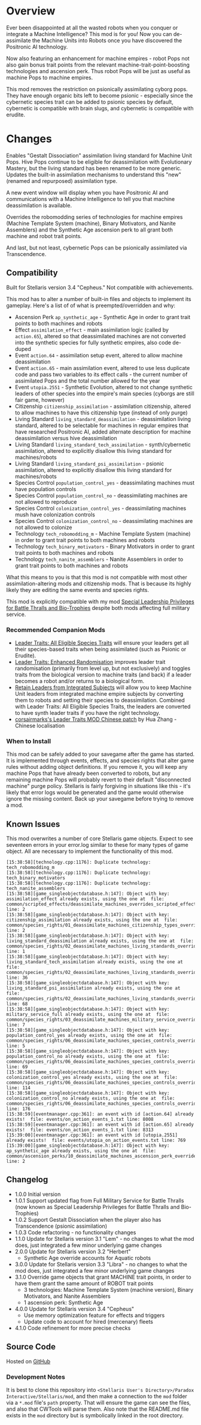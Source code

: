 # Overview

Ever been disappointed at all the wasted robots when you conquer or integrate a Machine Intelligence?  This mod is for you!  Now you can de-assimilate the Machine Units into Robots once you have discovered the Positronic AI technology.

Now also featuring an enhancement for machine empires - robot Pops not also gain bonus trait points from the relevant machine-trait-point-boosting technologies and ascension perk.  Thus robot Pops will be just as useful as machine Pops to machine empires.

This mod removes the restriction on psionically assimilating cyborg pops.  They have enough organic bits left to become psionic - especially since the cybernetic species trait can be added to psionic species by default, cybernetic is compatible with brain slugs, and cybernetic is compatible with erudite.

# Changes

Enables "Gestalt Dissociation" assimilation living standard for Machine Unit Pops.  Hive Pops continue to be eligible for deassimilation with Evolutionary Mastery, but the living standard has been renamed to be more generic.  Updates the built-in assimilation mechanisms to understand this "new" (renamed and repurposed) assimilation type.

A new event window will display when you have Positronic AI and communications with a Machine Intelligence to tell you that machine deassimilation is available.

Overrides the robomodding series of technologies for machine empires (Machine Template System (machine), Binary Motivators, and Nanite Assemblers) and the Synthetic Age ascension perk to all grant both machine and robot trait points.

And last, but not least, cybernetic Pops can be psionically assimilated via Transcendence.

## Compatibility

Built for Stellaris version 3.4 "Cepheus."  Not compatible with achievements.

This mod has to alter a number of built-in files and objects to implement its gameplay.  Here's a list of of what is preempted/overridden and why:

* Ascension Perk `ap_synthetic_age` - Synthetic Age in order to grant trait points to both machines and robots
* Effect `assimilation_effect` - main assimilation logic (called by `action.65`), altered so that deassimilated machines are not converted into the synthetic species for fully synthetic empires, also code de-duped
* Event `action.64` - assimilation setup event, altered to allow machine deassimilation
* Event `action.65` - main assimilation event, altered to use less duplicate code and pass two variables to its effect calls - the current number of assimilated Pops and the total number allowed for the year
* Event `utopia.2551` - Synthetic Evolution, altered to not change synthetic leaders of other species into the empire's main species (cyborgs are still fair game, however)
* Citizenship `citizenship_assimilation` - assimilation citizenship, altered to allow machines to have this citizenship type (instead of only purge)
* Living Standard `living_standard_deassimilation` - deassimilation living standard, altered to be selectable for machines in regular empires that have researched Positronic AI, added alternate description for machine deassimilation versus hive deassimilation
* Living Standard `living_standard_tech_assimilation` - synth/cybernetic assimilation, altered to explicitly disallow this living standard for machines/robots
* Living Standard `living_standard_psi_assimilation` - psionic assimilation, altered to explicitly disallow this living standard for machines/robots
* Species Control `population_control_yes` - deassimilating machines must have population controls
* Species Control `population_control_no` - deassimilating machines are not allowed to reproduce
* Species Control `colonization_control_yes` - deassimilating machines mush have colonization controls
* Species Control `colonization_control_no` - deassimilating machines are not allowed to colonize
* Technology `tech_robomodding_m` - Machine Template System (machine) in order to grant trait points to both machines and robots
* Technology `tech_binary_motivators` - Binary Motivators in order to grant trait points to both machines and robots
* Technology `tech_nanite_assemblers` - Nanite Assemblers in order to grant trait points to both machines and robots

What this means to you is that this mod is not compatible with most other assimilation-altering mods and citizenship mods.  That is because its highly likely they are editing the same events and species rights.

This mod is explicitly compatible with my mod [Special Leadership Privileges for Battle Thralls and Bio-Trophies](https://steamcommunity.com/sharedfiles/filedetails/?id=2496357447) despite both mods affecting full military service.

### Recommended Companion Mods

* [Leader Traits: All Eligible Species Traits](https://steamcommunity.com/sharedfiles/filedetails/?id=2499031295) will ensure your leaders get all their species-based traits when being assimilated (such as Psionic or Erudite).
* [Leader Traits: Enhanced Randomisation](https://steamcommunity.com/sharedfiles/filedetails/?id=2553806265) improves leader trait randomisation (primarily from level up, but not exclusively) and toggles traits from the biological version to machine traits (and back) if a leader becomes a robot and/or returns to a biological form.
* [Retain Leaders from Integrated Subjects](https://steamcommunity.com/sharedfiles/filedetails/?id=2553818684) will allow you to keep Machine Unit leaders from integrated machine empire subjects by converting them to robots and setting their species to deassimilation.  Combined with Leader Traits: All Eligible Species Traits, the leaders are converted to have synth leader traits if you have the right technology.
* [corsairmarks's Leader Traits MOD Chinese patch](https://steamcommunity.com/sharedfiles/filedetails/?id=2558494770) by Hua Zhang - Chinese localisation

### When to Install

This mod can be safely added to your savegame after the game has started. It is implemented through events, effects, and species rights that alter game rules without adding object definitions. If you remove it, you will keep any machine Pops that have already been converted to robots, but any remaining machine Pops will probably revert to their default "disconnected machine" purge policy. Stellaris is fairly forgiving in situations like this - it's likely that error logs would be generated and the game would otherwise ignore the missing content. Back up your savegame before trying to remove a mod.

## Known Issues

This mod overwrites a number of core Stellaris game objects.  Expect to see seventeen errors in your error.log similar to these for many types of game object.  All are necessary to implement the functionality of this mod.

```
[15:38:58][technology.cpp:1176]: Duplicate technology: tech_robomodding_m
[15:38:58][technology.cpp:1176]: Duplicate technology: tech_binary_motivators
[15:38:58][technology.cpp:1176]: Duplicate technology: tech_nanite_assemblers
[15:38:58][game_singleobjectdatabase.h:147]: Object with key: assimilation_effect already exists, using the one at  file: common/scripted_effects/deassimilate_machines_overrides_scripted_effects.txt line: 2
[15:38:58][game_singleobjectdatabase.h:147]: Object with key: citizenship_assimilation already exists, using the one at  file: common/species_rights/01_deassimilate_machines_citizenship_types_overrides.txt line: 2
[15:38:58][game_singleobjectdatabase.h:147]: Object with key: living_standard_deassimilation already exists, using the one at  file: common/species_rights/02_deassimilate_machines_living_standards_overrides.txt line: 1
[15:38:58][game_singleobjectdatabase.h:147]: Object with key: living_standard_tech_assimilation already exists, using the one at  file: common/species_rights/02_deassimilate_machines_living_standards_overrides.txt line: 36
[15:38:58][game_singleobjectdatabase.h:147]: Object with key: living_standard_psi_assimilation already exists, using the one at  file: common/species_rights/02_deassimilate_machines_living_standards_overrides.txt line: 68
[15:38:58][game_singleobjectdatabase.h:147]: Object with key: military_service_full already exists, using the one at  file: common/species_rights/03_deassimilate_machines_military_service_overrides.txt line: 7
[15:38:58][game_singleobjectdatabase.h:147]: Object with key: population_control_yes already exists, using the one at  file: common/species_rights/06_deassimilate_machines_species_controls_overrides.txt line: 5
[15:38:58][game_singleobjectdatabase.h:147]: Object with key: population_control_no already exists, using the one at  file: common/species_rights/06_deassimilate_machines_species_controls_overrides.txt line: 69
[15:38:58][game_singleobjectdatabase.h:147]: Object with key: colonization_control_yes already exists, using the one at  file: common/species_rights/06_deassimilate_machines_species_controls_overrides.txt line: 114
[15:38:58][game_singleobjectdatabase.h:147]: Object with key: colonization_control_no already exists, using the one at  file: common/species_rights/06_deassimilate_machines_species_controls_overrides.txt line: 176
[15:38:59][eventmanager.cpp:361]: an event with id [action.64] already exists!  file: events/on_action_events_1.txt line: 8008
[15:38:59][eventmanager.cpp:361]: an event with id [action.65] already exists!  file: events/on_action_events_1.txt line: 8313
[15:39:00][eventmanager.cpp:361]: an event with id [utopia.2551] already exists!  file: events/utopia_on_action_events.txt line: 769
[15:39:00][game_singleobjectdatabase.h:147]: Object with key: ap_synthetic_age already exists, using the one at  file: common/ascension_perks/10_deassimilate_machines_ascension_perk_overrides.txt line: 2
```

## Changelog

* 1.0.0 Initial version
* 1.0.1 Support updated flag from Full Military Service for Battle Thralls (now known as Special Leadership Privileges for Battle Thralls and Bio-Trophies)
* 1.0.2 Support Gestalt Dissociation when the player also has Transcendence (psionic assimilation)
* 1.0.3 Code refactoring - no functionality changes
* 1.1.0 Update for Stellaris version 3.1 "Lem" - no changes to what the mod does, just integrated a few minor underlying game changes
* 2.0.0 Update for Stellaris version 3.2 "Herbert"
    * Synthetic Age override accounts for Aquatic robots
* 3.0.0 Update for Stellaris version 3.3 "Libra" - no changes to what the mod does, just integrated a few minor underlying game changes
* 3.1.0 Override game objects that grant MACHINE trait points, in order to have them grant the same amount of ROBOT trait points
    * 3 technologies: Machine Template System (machine version), Binary Motivators, and Nanite Assemblers
    * 1 ascension perk: Synthetic Age
* 4.0.0 Update for Stellaris version 3.4 "Cepheus"
    * Use memory optimization feature for effects and triggers
    * Update code to account for hired (mercenary) fleets
* 4.1.0 Code refinement for more precise checks

## Source Code

Hosted on [GitHub](https://github.com/corsairmarks/deassimilate_machines)

### Development Notes

It is best to clone this repository into `<Stellaris User's Directory>/Paradox Interactive/Stellaris/mod`, and then make a connection to the `mod` folder via a `*.mod` file's `path` property.  That will ensure the game can see the files, and also that CWTools will parse them.  Also note that the README.md file exists in the `mod` directory but is symbolically linked in the root directory.